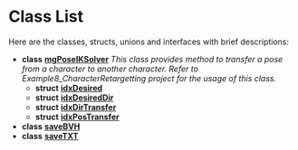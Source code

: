 
# Class List


Here are the classes, structs, unions and interfaces with brief descriptions:

* **class** [**mgPoseIKSolver**](classmg_pose_i_k_solver.md) _This class provides method to transfer a pose from a character to another character. Refer to Example8\_CharacterRetargetting project for the usage of this class._     
    * **struct** [**idxDesired**](structmg_pose_i_k_solver_1_1idx_desired.md)     
    * **struct** [**idxDesiredDir**](structmg_pose_i_k_solver_1_1idx_desired_dir.md)     
    * **struct** [**idxDirTransfer**](structmg_pose_i_k_solver_1_1idx_dir_transfer.md)     
    * **struct** [**idxPosTransfer**](structmg_pose_i_k_solver_1_1idx_pos_transfer.md)     
* **class** [**saveBVH**](classsave_b_v_h.md)     
* **class** [**saveTXT**](classsave_t_x_t.md)     

